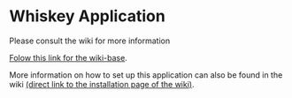 # Whiskey Application #

Please consult the wiki for more information

[Folow this link for the wiki-base](https://github.com/bartgeluykens/Whiskey/wiki).

More information on how to set up this application can also be found in the wiki [(direct link to the installation page of the wiki)](https://github.com/bartgeluykens/Whiskey/wiki/install).
